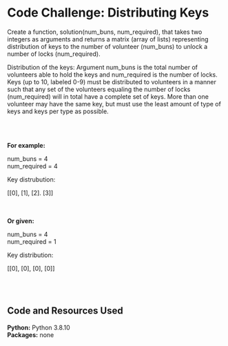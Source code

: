 # Code Challenge: Distributing Keys

Create a function, solution(num_buns, num_required), that takes two integers as arguments and 
returns a matrix (array of lists) representing distribution of keys to the number of volunteer (num_buns) 
to unlock a number of locks (num_required).

Distribution of the keys: Argument num_buns is the total number of volunteers able to hold the keys and
num_required is the number of locks. Keys (up to 10, labeled 0-9) must be distributed to volunteers in a
manner such that any set of the volunteers equaling the number of locks (num_required) will in total have a complete set of keys.
More than one volunteer may have the same key, but must use the least amount of type of keys and keys per type as possible.


<br/>
<br/>

**For example:**

num_buns = 4 <br/>
num_required = 4

Key distrubution:

[[0], [1], [2]. [3]]

<br/><br/>
**Or given:** 

num_buns = 4 <br/>
num_required = 1

Key distribution: 

[[0], [0], [0], [0]]

<br/>
<br/>

## Code and Resources Used
**Python:** Python 3.8.10 <br/>
**Packages:** none <br/>
